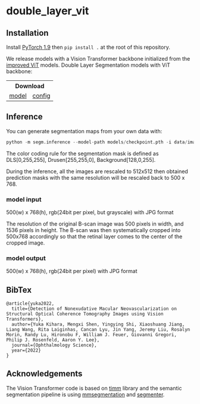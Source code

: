 # double_layer_vit
## Installation

Install [PyTorch 1.9](https://pytorch.org/) then `pip install .` at the root of this repository.

We release models with a Vision Transformer backbone initialized from the [improved ViT](https://arxiv.org/abs/2106.10270) models.
Double Layer Segmentation models with ViT backbone:
<table>
  <tr>
    <th colspan="2">Download</th>
  </tr>
<tr>
    <td><a href="https://drive.google.com/drive/u/0/folders/1ajPRMaIFXI5Gef-H-T9jKDo9hVqvZ1Lk/checkpoint.pth">model</a></td>
    <td><a href="https://drive.google.com/drive/u/0/folders/1ajPRMaIFXI5Gef-H-T9jKDo9hVqvZ1Lk/variant.yml">config</a></td>
  </tr>
</table>

## Inference

You can generate segmentation maps from your own data with:
```python
python -m segm.inference --model-path models/checkpoint.pth -i data/images/ -o segmaps/ 
```

The color coding rule for the segmentation mask is defined as DLS[0,255,255], Drusen[255,255,0], Background[128,0,255].

During the inference, all the images are rescaled to 512x512 then obtained prediction masks with the same resolution will be rescaled back to 500 x 768.

### model input
500(w) x 768(h), rgb(24bit per pixel, but grayscale) with JPG format

The resolution of the original B-scan image was 500 pixels in width, and 1536 pixels in height. The B-scan was then systematically cropped into 500x768 accordingly so that the retinal layer comes to the center of the cropped image.

### model output
500(w) x 768(h), rgb(24bit per pixel) with JPG format

## BibTex

```
@article{yuka2022,
  title={Detection of Nonexudative Macular Neovascularization on Structural Optical Coherence Tomography Images using Vision Transformers},
  author={Yuka Kihara, Mengxi Shen, Yingying Shi, Xiaoshuang Jiang, Liang Wang, Rita Laiginhas, Cancan Lyu, Jin Yang, Jeremy Liu, Rosalyn Morin, Randy Lu, Hironobu F, William J. Feuer, Giovanni Gregori, Philip J. Rosenfeld, Aaron Y. Lee},
  journal={Ophthalmology Science},
  year={2022}
}
```


## Acknowledgements

The Vision Transformer code is based on [timm](https://github.com/rwightman/pytorch-image-models) library and the semantic segmentation pipeline is using [mmsegmentation](https://github.com/open-mmlab/mmsegmentation) and [segmenter](https://github.com/rstrudel/segmenter).
